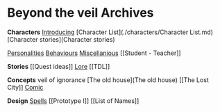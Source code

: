 # Beyond the veil Archives

**Characters**
[Introducing](Introducing)
[Character List](./characters/Character List.md)
[Character stories](Character stories)

[Personalities](personalities)
[Behaviours](Behaviours)
[Miscellanious](Miscellanious)
[[Student - Teacher]]

**Stories**
[[Quest ideas]]
[Lore](Lore)
[[TDL]]

**Concepts**
veil of ignorance
[The old house](The old house)
[[The Lost City]]
[Comic](Comic)

**Design**
[Spells](Spells)
[[Prototype I]]
[[List of Names]]
